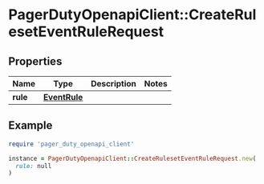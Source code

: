 # PagerDutyOpenapiClient::CreateRulesetEventRuleRequest

## Properties

| Name | Type | Description | Notes |
| ---- | ---- | ----------- | ----- |
| **rule** | [**EventRule**](EventRule.md) |  |  |

## Example

```ruby
require 'pager_duty_openapi_client'

instance = PagerDutyOpenapiClient::CreateRulesetEventRuleRequest.new(
  rule: null
)
```

